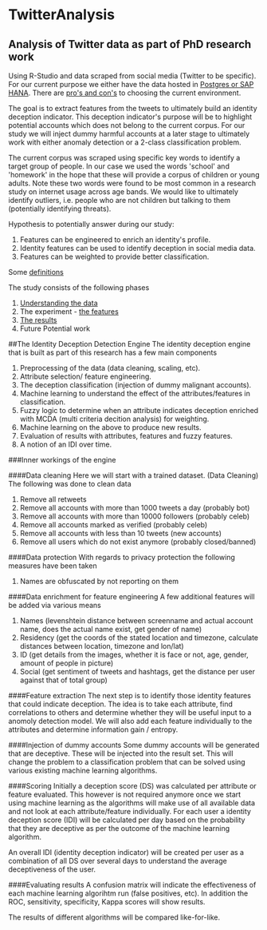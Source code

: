 # TwitterAnalysis
## Analysis of Twitter data as part of PhD research work
Using R-Studio and data scraped from social media (Twitter to be specific). 
For our current purpose we either have the data hosted in [Postgres or SAP HANA](/DBConnection).
There are [pro's and con's](/DBConnection/pro_con.md) to choosing the current environment.

The goal is to extract features from the tweets to ultimately build an identity deception indicator. This deception indicator's purpose will be to highlight potential accounts which does not belong to the current corpus. For our study we will inject dummy harmful accounts at a later stage to ultimately work with either anomaly detection or a 2-class classification problem.

The current corpus was scraped using specific key words to identify a target group of people. In our case we used the words 'school' and 'homework' in the hope that these will provide a corpus of children or young adults. Note these two words were found to be most common in a research study on internet usage across age bands. We would like to ultimately identify outliers, i.e. people who are not children but talking to them (potentially identifying threats).

Hypothesis to potentially answer during our study:

1. Features can be engineered to enrich an identity's profile.
2. Identity features can be used to identify deception in social media data.
3. Features can be weighted to provide better classification.

Some [definitions](/Definitions/Definitions.md)

The study consists of the following phases

1. [Understanding the data](/Engine/Phase_Data_Mining.md)
2. The experiment - [the features](/Engine/Phase_Experiment_Variables.md)
3. [The results](/Engine/Phase_Experiment_Results.md)
4. Future Potential work

##The Identity Deception Detection Engine
The identity deception engine that is built as part of this research has a few main components

1. Preprocessing of the data (data cleaning, scaling, etc).
2. Attribute selection/ feature engineering.
3. The deception classification (injection of dummy malignant accounts).
4. Machine learning to understand the effect of the attributes/features in classification.
5. Fuzzy logic to determine when an attribute indicates deception enriched with MCDA (multi criteria decition analysis) for weighting.
6. Machine learning on the above to produce new results.
7. Evaluation of results with attributes, features and fuzzy features.
8. A notion of an IDI over time.

###Inner workings of the engine


####Data cleaning
Here we will start with a trained dataset. 
(Data Cleaning) The following was done to clean data

1. Remove all retweets
2. Remove all accounts with more than 1000 tweets a day (probably bot)
3. Remove all accounts with more than 10000 followers (probably celeb)
4. Remove all accounts marked as verified (probably celeb)
5. Remove all accounts with less than 10 tweets (new accounts)
6. Remove all users which do not exist anymore (probably closed/banned)


####Data protection
With regards to privacy protection the following measures have been taken

1. Names are obfuscated by not reporting on them


####Data enrichment for feature engineering
A few additional features will be added via various means

1. Names (levenshtein distance between screenname and actual account name, does the actual name exist, get gender of name)
2. Residency (get the coords of the stated location and timezone, calculate distances between location, timezone and lon/lat)
3. ID (get details from the images, whether it is face or not, age, gender, amount of people in picture)
4. Social (get sentiment of tweets and hashtags, get the distance per user against that of total group)


####Feature extraction
The next step is to identify those identity features that could indicate deception.
The idea is to take each attribute, find correlations to others and determine whether they will be useful input to a anomoly detection model.
We will also add each feature individually to the attributes and determine information gain / entropy.

####Injection of dummy accounts
Some dummy accounts will be generated that are deceptive. These will be injected into the result set.
This will change the problem to a classification problem that can be solved using various existing machine learning algorithms.

####Scoring
Initially a deception score (DS) was calculated per attribute or feature evaluated. This however is not required anymore once we start using machine learning as the algorithms will make use of all available data and not look at each attribute/feature individually.
For each user a identity deception score (IDI) will be calculated per day based on the probability that they are deceptive as per the outcome of the machine learning algorithm.

An overall IDI (identity deception indicator) will be created per user as a combination of all DS over several days to understand the average deceptiveness of the user.

####Evaluating results
A confusion matrix will indicate the effectiveness of each machine learning algorihtm run (false positives, etc). In addition the ROC, sensitivity, specificity, Kappa scores will show results.

The results of different algorithms will be compared like-for-like.